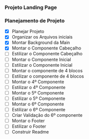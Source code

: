 ### Projeto Landing Page

### Planejamento de Projeto

- [X] Planejar Projeto
- [X] Organizar os Arquivos iniciais
- [X] Montar Background da Main
- [X] Montar o Componente Cabeçalho 
- [ ] Estilizar o Componente Cabeçalho 
- [ ] Montar o Componente Inicial 
- [ ] Estilizar o Componente Inicial 
- [ ] Montar o componente de 4 blocos
- [ ] Estilizar o componente de 4 blocos
- [ ] Montar o 4º Componente
- [ ] Estilizar o 4º Componente
- [ ] Montar o 5º Componente
- [ ] Estilizar o 5º Componente
- [ ] Montar o 6º Componente
- [ ] Estilizar o 6º Componente
- [ ] Criar Validação do 6º componente
- [ ] Montar o Footer
- [ ] Estilizar o Footer
- [ ] Construir Readme
